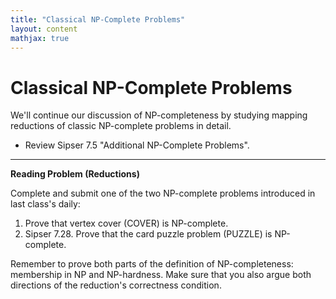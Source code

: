 ```yaml
---
title: "Classical NP-Complete Problems"
layout: content
mathjax: true
---
```


# Classical NP-Complete Problems

We'll continue our discussion of NP-completeness by studying mapping reductions of classic NP-complete problems in detail.

+ Review Sipser 7.5 "Additional NP-Complete Problems".

---

**Reading Problem (Reductions)**

Complete and submit one of the two NP-complete problems introduced in last class's daily:

1. Prove that vertex cover ($\mathsf{COVER}$) is NP-complete.
2. Sipser 7.28.  Prove that the card puzzle problem ($\mathsf{PUZZLE}$) is NP-complete.

Remember to prove both parts of the definition of NP-completeness: membership in NP and NP-hardness.
Make sure that you also argue both directions of the reduction's correctness condition.
